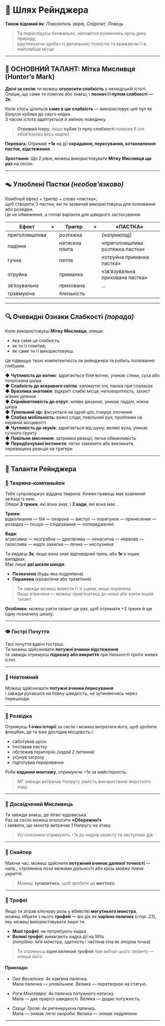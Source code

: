 # 🏹 Шлях Рейнджера

**Також відомий як**: *Повелитель звірів, Слідопит, Ловець*

> Ти переслідуєш безжально, непомітно рухаючись крізь дику природу,  
> відстежуючи здобич із фатальною точністю та вражаючи її в найслабше місце.

---

## 🎯 ОСНОВНИЙ ТАЛАНТ: **Мітка Мисливця (Hunter’s Mark)**

**Двічі за сесію** ти можеш **оголосити слабкість** у нелюдській істоті.  
Опиши, що саме ти помітив або знаєш, і **познач її пулом слабкості — 2к**.

Коли хтось цілиться **саме в цю слабкість** — використовує цей пул як бонусні кубики до свого кидка.  
З часом істота адаптується й змінює поведінку.

> **Отримай Іскру**, якщо **кубик із пулу слабкості** показав 6 (не обов’язково весь кидок).

**Перевага**: Отримай **+1к** на дії **скрадання, пересування, встановлення пасток, відстеження**.

**Зростання**: Що 2 рівні, можеш використовувати **Мітку Мисливця ще раз** на сесію.

---

## 🪤 Улюблені Пастки *(необов’язково)*

Комбінуй ефект + тригер + слово «пастка»,  
щоб створити 3 пастки, які ти зазвичай використовуєш для полювання або розвідки.  
Це не обмеження, а готові варіанти для швидкого застосування.

| Ефект             | + | Тригер              | + | «ПАСТКА»        |
|-------------------|---|---------------------|---|-----------------|
| приголомшлива     |   | розтяжка            |   | *(наприклад)*   |
| падіння           |   | натискна плита      |   | «приголомшлива розтяжка пастка» |
| гучна             |   | петля               |   | «отруйна приманка пастка» |
| отруйна           |   | приманка            |   | «зв’язувальна прихована пастка» |
| зв’язувальна      |   | прихована           |   | ...             |
| травмуюча         |   | близькість          |   |                 |

---

## 🔍 Очевидні Ознаки Слабкості *(порада)*

Коли використовуєш **Мітку Мисливця**, опиши:

- яка саме це слабкість;
- як ти її помітив;
- як саме ти її використовуєш.

Це підвищує твою компетентність як рейнджера та робить полювання глибшим.

◆ **Чутливість до вогню**: здригається біля вогню, уникає спеки, суха або потріскана шкіра  
◆ **Слабкість до яскравого світла**: каламутні очі, паніка при спалахах  
◆ **Вразлива анатомія**: відкриті слабкі місця, неповороткість, захист м’яких ділянок  
◆ **Сприйнятливість до отрут**: мляве дихання, уникає падалі, ніжна шкіра  
◆ **Тунельний зір**: фіксується на одній цілі, ігнорує оточення  
◆ **Слабка мобільність**: важкі сліди, повільний рух, проблеми на нерівній місцевості  
◆ **Чутливість до звуків**: здригається від шуму, великі вуха, уникає гучного ґрунту  
◆ **Повільне мислення**: затримки реакції, легка обманливість  
◆ **Передбачувані інстинкти**: легко заманити або викликати, перевищена реакція на тригери

---

## 🏹 Таланти Рейнджера

### 🐾 Тварина-компаньйон  
Тебе супроводжує віддана тварина. Кожен гравець має взаємний зв’язок із нею.  
Обери **3 трюки**, які вона знає, і **2 вади**, які вона має.

**Трюки**:  
відволікання — бій — охорона — виступ — порятунок — принесення — розвідка — пошук — слідкування — попередження

**Вади**:  
агресивна — незграбна — дратівлива — ненаситна — нервова — галаслива — надто захисна — лячна — неслухняна

Ти кидаєш **3к**, якщо вона знає відповідний трюк, або **1к** в інших випадках.  
Має лише **дві шкали шкоди**:  
- **Позначена** (будь-яка подряпина)  
- **Поранена** (кровотеча або тремтіння)

> Ти завжди можеш вивести її зі сцени, якщо поранена.  
> Якщо втрачена — можеш прив’язатись до нової або взяти інший талант.

**Особливе**: можеш узяти талант ще раз, щоб отримати +3 трюки й ще одну позначену шкалу.

---

### 👁️ Гострі Почуття  
Твої почуття вдвічі гостріші.  
Ти можеш здійснювати **потужні вчинки відстеження**  
та завжди отримуєш **підказку або викриття** при пильності проти живих істот.

---

### 🏃 Невтомний  
Можеш здійснювати **потужні вчинки пересування**  
і завжди рухаєшся на повну швидкість, не зупиняючись через перешкоди.

---

### 🧭 Розвідка  
Отримуєш **1 очко історії** за сесію і можеш витратити його, щоб зробити флешбек, де ти вже дослідив місцевість і:  
- саботував щось  
- поставив пастку  
- обстежив територію *(задай 2 питання)*  
- усунув загрозу  
- підготував переривання

Роби **кидання монтажу**, отримуючи +1к за майстерність.  
> МГ завжди витрачає Напругу замість використання жорсткого ходу.

---

### 🐾 Досвідчений Мисливець  
Ти завжди знаєш, де лігво чудовиська.  
Раз за сесію можеш оголосити **«Обережно!»**  
і заявити, що монстр витрачає 1 Напругу на атаку.  
> Усі союзники отримують +1к до кидків захисту та наступних дій.

---

### 🎯 Снайпер  
Маючи час, можеш здійснити **потужний вчинок далекої точності** —  
напр., стрілянина *поза межами дальності* або *крізь майже повне укриття*.

> Можеш **зусилитись**, щоб зробити це **миттєво**.

---

### 🦴 Трофеї  
Якщо ти зіграв ключову роль у вбивстві **могутнього монстра**,  
можеш зібрати з нього **трофей** — він діє як **чарівна паличка** (*стор. 23*), яку можеш використовувати лише ти.

- **Малі трофеї**: не потребують кидка  
- **Великі трофеї**: вимагають кидка дії на Wits  
  (потрібно: ім’я монстра, здатність і частина тіла як опорна точка)

> Ти отримуєш **один великий трофей** при виборі цього таланту — опиши його.

#### Приклади:
- *Око Василіска*: 4к кам’яна паличка.  
  Мала паличка — уповільнює. Велика — перетворює на статую.

- *Роги Мінотавра*: 4к паличка потужного натиску.  
  Мала — дає приріст швидкості. Велика — додає потужність.

- *Серце Троля*: 4к регенеруюча паличка.  
  Мала — знімає легкі хвороби. Велика — знімає подряпини.

---

